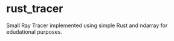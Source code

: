 # rust_tracer
Small Ray Tracer implemented using simple Rust and ndarray for edudational purposes. 
